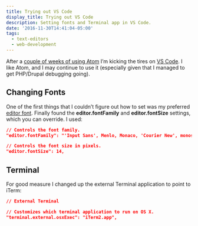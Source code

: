 ```yaml
---
title: Trying out VS Code
display_title: Trying out VS Code
description: Setting fonts and Terminal app in VS Code.
date: '2016-11-30T14:41:04-05:00'
tags:
  - text-editors
  - web-development
---
```

After a [couple of weeks of using Atom](/posts/trying-out-atom/) I’m kicking the tires on [VS Code](https://code.visualstudio.com). I like Atom, and I may continue to use it (especially given that I managed to get PHP/Drupal debugging going).

Changing Fonts
--------------

One of the first things that I couldn’t figure out how to set was my preferred [editor font](http://stackoverflow.com/questions/29960057/which-font-is-used-in-visual-studio-code-editor-and-how-to-change-fonts#30605449). Finally found the **editor.fontFamily** and **editor.fontSize** settings, which you can override. I used:

```json
// Controls the font family.
"editor.fontFamily": "'Input Sans', Menlo, Monaco, 'Courier New', monospace",

// Controls the font size in pixels.
"editor.fontSize": 14,

```

Terminal
--------

For good measure I changed up the external Terminal application to point to iTerm:

```json
// External Terminal

// Customizes which terminal application to run on OS X.
"terminal.external.osxExec": "iTerm2.app",

```
